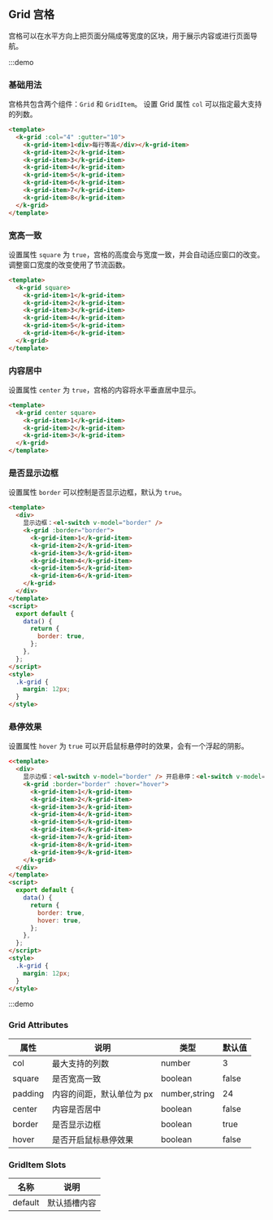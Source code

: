 ## Grid 宫格

宫格可以在水平方向上把页面分隔成等宽度的区块，用于展示内容或进行页面导航。

:::demo

### 基础用法

宫格共包含两个组件：`Grid` 和 `GridItem`。
设置 Grid 属性 `col` 可以指定最大支持的列数。

```html
<template>
  <k-grid :col="4" :gutter="10">
    <k-grid-item>1<div>每行等高</div></k-grid-item>
    <k-grid-item>2</k-grid-item>
    <k-grid-item>3</k-grid-item>
    <k-grid-item>4</k-grid-item>
    <k-grid-item>5</k-grid-item>
    <k-grid-item>6</k-grid-item>
    <k-grid-item>7</k-grid-item>
    <k-grid-item>8</k-grid-item>
  </k-grid>
</template>
```

### 宽高一致

设置属性 `square` 为 `true`，宫格的高度会与宽度一致，并会自动适应窗口的改变。
调整窗口宽度的改变使用了节流函数。

```html
<template>
  <k-grid square>
    <k-grid-item>1</k-grid-item>
    <k-grid-item>2</k-grid-item>
    <k-grid-item>3</k-grid-item>
    <k-grid-item>4</k-grid-item>
    <k-grid-item>5</k-grid-item>
    <k-grid-item>6</k-grid-item>
  </k-grid>
</template>
```

### 内容居中

设置属性 `center` 为 `true`，宫格的内容将水平垂直居中显示。

```html
<template>
  <k-grid center square>
    <k-grid-item>1</k-grid-item>
    <k-grid-item>2</k-grid-item>
    <k-grid-item>3</k-grid-item>
  </k-grid>
</template>
```

### 是否显示边框

设置属性 `border` 可以控制是否显示边框，默认为 `true`。

```html
<template>
  <div>
    显示边框：<el-switch v-model="border" />
    <k-grid :border="border">
      <k-grid-item>1</k-grid-item>
      <k-grid-item>2</k-grid-item>
      <k-grid-item>3</k-grid-item>
      <k-grid-item>4</k-grid-item>
      <k-grid-item>5</k-grid-item>
      <k-grid-item>6</k-grid-item>
    </k-grid>
  </div>
</template>
<script>
  export default {
    data() {
      return {
        border: true,
      };
    },
  };
</script>
<style>
  .k-grid {
    margin: 12px;
  }
</style>
```

### 悬停效果

设置属性 `hover` 为 `true` 可以开启鼠标悬停时的效果，会有一个浮起的阴影。

```html
<<template>
  <div>
    显示边框：<el-switch v-model="border" /> 开启悬停：<el-switch v-model="hover" />
    <k-grid :border="border" :hover="hover">
      <k-grid-item>1</k-grid-item>
      <k-grid-item>2</k-grid-item>
      <k-grid-item>3</k-grid-item>
      <k-grid-item>4</k-grid-item>
      <k-grid-item>5</k-grid-item>
      <k-grid-item>6</k-grid-item>
      <k-grid-item>7</k-grid-item>
      <k-grid-item>8</k-grid-item>
      <k-grid-item>9</k-grid-item>
    </k-grid>
  </div>
</template>
<script>
  export default {
    data() {
      return {
        border: true,
        hover: true,
      };
    },
  };
</script>
<style>
  .k-grid {
    margin: 12px;
  }
</style>
```

:::demo

### Grid Attributes

| 属性    | 说明                      | 类型          | 默认值 |
| ------- | ------------------------- | ------------- | ------ |
| col     | 最大支持的列数            | number        | 3      |
| square  | 是否宽高一致              | boolean       | false  |
| padding | 内容的间距，默认单位为 px | number,string | 24     |
| center  | 内容是否居中              | boolean       | false  |
| border  | 是否显示边框              | boolean       | true   |
| hover   | 是否开启鼠标悬停效果      | boolean       | false  |

### GridItem Slots

| 名称    | 说明         |
| ------- | ------------ |
| default | 默认插槽内容 |
